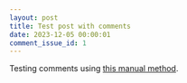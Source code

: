 ```yaml
---
layout: post
title: Test post with comments
date: 2023-12-05 00:00:01
comment_issue_id: 1
---
```


Testing comments using [this manual method](https://jekyllcodex.org/without-plugin/comments/).
